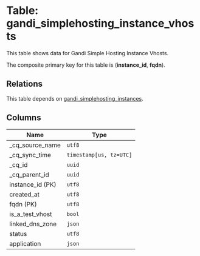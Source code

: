 # Table: gandi_simplehosting_instance_vhosts

This table shows data for Gandi Simple Hosting Instance Vhosts.

The composite primary key for this table is (**instance_id**, **fqdn**).

## Relations

This table depends on [gandi_simplehosting_instances](gandi_simplehosting_instances).

## Columns

| Name          | Type          |
| ------------- | ------------- |
|_cq_source_name|`utf8`|
|_cq_sync_time|`timestamp[us, tz=UTC]`|
|_cq_id|`uuid`|
|_cq_parent_id|`uuid`|
|instance_id (PK)|`utf8`|
|created_at|`utf8`|
|fqdn (PK)|`utf8`|
|is_a_test_vhost|`bool`|
|linked_dns_zone|`json`|
|status|`utf8`|
|application|`json`|